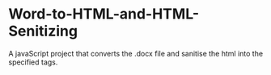 # Word-to-HTML-and-HTML-Senitizing
A javaScript project that converts the .docx file and sanitise the html into the specified tags.
